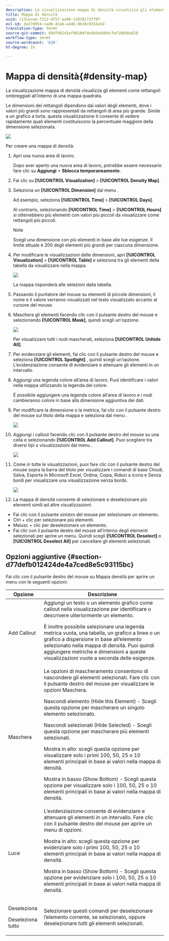 ```yaml
---
description: La visualizzazione mappa di densità visualizza gli elementi come rettangoli ombreggiati all’interno di una mappa quadrata.
title: Mappa di densità
uuid: c13cecee-f322-4757-aa90-12039173ff9f
exl-id: da37d954-cadb-42a6-a44b-9b38c0354a5d
translation-type: tm+mt
source-git-commit: d9df90242ef96188f4e4b5e6d04cfef196b0a628
workflow-type: tm+mt
source-wordcount: '610'
ht-degree: 1%

---
```


# Mappa di densità{#density-map}

La visualizzazione mappa di densità visualizza gli elementi come rettangoli ombreggiati all’interno di una mappa quadrata.

Le dimensioni dei rettangoli dipendono dai valori degli elementi, dove i valori più grandi sono rappresentati da rettangoli di area più grande. Simile a un grafico a torta, questa visualizzazione ti consente di vedere rapidamente quali elementi costituiscono la percentuale maggiore della dimensione selezionata.

![](assets/density_map_day_visits.png)

Per creare una mappa di densità:

1. Apri una nuova area di lavoro.

   Dopo aver aperto una nuova area di lavoro, potrebbe essere necessario fare clic su **Aggiungi** > **Sblocca temporaneamente**.
1. Fai clic su **[!UICONTROL Visualization]** > **[!UICONTROL Density Map]**.

1. Seleziona un **[!UICONTROL Dimension]** dal menu .

   Ad esempio, seleziona **[!UICONTROL Time]** > **[!UICONTROL Days]**.

   Al contrario, selezionando **[!UICONTROL Time]** > **[!UICONTROL Hours]** si otterrebbero più elementi con valori più piccoli da visualizzare come rettangoli più piccoli.

   >[!NOTE]
   >
   >Scegli una dimensione con più elementi in base alle tue esigenze. Il limite attuale è 200 degli elementi più grandi per ciascuna dimensione.

1. Per modificare le visualizzazioni delle dimensioni, apri **[!UICONTROL Visualization]** > **[!UICONTROL Table]** e seleziona tra gli elementi della tabella da visualizzare nella mappa.

   ![](assets/density_map_day_selections.png)

   La mappa risponderà alle selezioni dalla tabella.

1. Passando il puntatore del mouse su elementi di piccole dimensioni, il nome e il valore verranno visualizzati nel testo visualizzato accanto al cursore del mouse.
1. Maschera gli elementi facendo clic con il pulsante destro del mouse e selezionando **[!UICONTROL Mask]**, quindi scegli un&#39;opzione.

   ![](assets/density_map_day_mask.png)

   Per visualizzare tutti i nodi mascherati, seleziona **[!UICONTROL Unhide All]**.

1. Per evidenziare gli elementi, fai clic con il pulsante destro del mouse e seleziona **[!UICONTROL Spotlight]** , quindi scegli un’opzione. L’evidenziazione consente di evidenziare e attenuare gli elementi in un intervallo.
1. Aggiungi una legenda colore all’area di lavoro. Puoi identificare i valori nella mappa utilizzando la legenda del colore.

   È possibile aggiungere una legenda colore all’area di lavoro e i nodi cambieranno colore in base alla dimensione aggiuntiva dei dati.
1. Per modificare la dimensione o la metrica, fai clic con il pulsante destro del mouse sul titolo della mappa e seleziona dal menu .

   ![](assets/density_map_change_dim.png)

1. Aggiungi i callout facendo clic con il pulsante destro del mouse su una cella e selezionando **[!UICONTROL Add Callout]**. Puoi scegliere tra diversi tipi o visualizzazioni dal menu .

   ![](assets/density_map_callout.png)

1. Come in tutte le visualizzazioni, puoi fare clic con il pulsante destro del mouse sopra la barra del titolo per visualizzare i comandi di base Chiudi, Salva, Esporta in Microsoft Excel, Ordina, Copia, Riduci a icona e Senza bordi per visualizzare una visualizzazione senza bordo.

   ![](assets/density_map_export.png)

1. La mappa di densità consente di selezionare e deselezionare più elementi simili ad altre visualizzazioni:

* Fai clic con il pulsante sinistro del mouse per selezionare un elemento.
* Ctrl + clic per selezionare più elementi.
* Maiusc + clic per deselezionare un elemento.
* Fai clic con il pulsante destro del mouse all’interno degli elementi selezionati per aprire un menu. Quindi scegli **[!UICONTROL Deselect]** o **[!UICONTROL Deselect All]** per cancellare gli elementi selezionati.

## Opzioni aggiuntive {#section-d77defb012424de4a7ced8e5c93115bc}

Fai clic con il pulsante destro del mouse su Mappa densità per aprire un menu con le seguenti opzioni:

<table id="table_3ADA85031C834792BFD041E186962A41"> 
 <thead> 
  <tr> 
   <th colname="col1" class="entry"> Opzione </th> 
   <th colname="col2" class="entry"> Descrizione </th> 
  </tr>
 </thead>
 <tbody> 
  <tr> 
   <td colname="col1"> Add Callout </td> 
   <td colname="col2">Aggiungi un testo o un elemento grafico come callout nella visualizzazione per identificare o descrivere ulteriormente un elemento. <p>È inoltre possibile selezionare una legenda metrica vuota, una tabella, un grafico a linee o un grafico a dispersione in base all’elemento selezionato nella mappa di densità. Puoi quindi aggiungere metriche e dimensioni a queste visualizzazioni vuote a seconda delle esigenze. </p> </td> 
  </tr> 
  <tr> 
   <td colname="col1"> Maschera </td> 
   <td colname="col2">Le opzioni di mascheramento consentono di nascondere gli elementi selezionati. Fare clic con il pulsante destro del mouse per visualizzare le opzioni Maschera. <p><span class="uicontrol"> Nascondi elemento</span> (Hide this Element) - Scegli questa opzione per mascherare un singolo elemento selezionato. </p> <p><span class="uicontrol"> Nascondi selezionati</span> (Hide Selected) - Scegli questa opzione per mascherare più elementi selezionati. </p> <p><span class="uicontrol"> Mostra in alto</span>: scegli questa opzione per visualizzare solo i primi 100, 50, 25 o 10 elementi principali in base ai valori nella mappa di densità. </p> <p><span class="uicontrol"> Mostra in basso</span> (Show Bottom) - Scegli questa opzione per visualizzare solo i 100, 50, 25 o 10 elementi principali in base ai valori nella mappa di densità. </p> </td> 
  </tr> 
  <tr> 
   <td colname="col1"> Luce </td> 
   <td colname="col2"> L’evidenziazione consente di evidenziare e attenuare gli elementi in un intervallo. Fare clic con il pulsante destro del mouse per aprire un menu di opzioni. <p><span class="uicontrol"> Mostra in alto</span>: scegli questa opzione per evidenziare solo i primi 100, 50, 25 o 10 elementi principali in base ai valori nella mappa di densità. </p> <p><span class="uicontrol"> Mostra in basso</span> (Show Bottom) - Scegli questa opzione per evidenziare solo i 100, 50, 25 o 10 elementi principali in base ai valori nella mappa di densità. </p> </td> 
  </tr> 
  <tr> 
   <td colname="col1"> <p>Deseleziona </p> <p>Deseleziona tutto </p> </td> 
   <td colname="col2"> <p> Selezionare questi comandi per deselezionare l’elemento corrente, se selezionato, oppure deselezionare tutti gli elementi selezionati. </p> </td> 
  </tr> 
 </tbody> 
</table>
